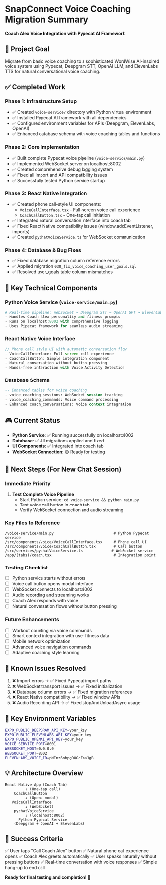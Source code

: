 # SnapConnect Voice Coaching Migration Summary
**Coach Alex Voice Integration with Pypecat AI Framework**

## 🎯 Project Goal
Migrate from basic voice coaching to a sophisticated WordWise AI-inspired voice system using Pypecat, Deepgram STT, OpenAI LLM, and ElevenLabs TTS for natural conversational voice coaching.

## ✅ Completed Work

### Phase 1: Infrastructure Setup
- ✅ Created `voice-service/` directory with Python virtual environment
- ✅ Installed Pypecat AI framework with all dependencies
- ✅ Configured environment variables for APIs (Deepgram, ElevenLabs, OpenAI)
- ✅ Enhanced database schema with voice coaching tables and functions

### Phase 2: Core Implementation
- ✅ Built complete Pypecat voice pipeline (`voice-service/main.py`)
- ✅ Implemented WebSocket server on localhost:8002
- ✅ Created comprehensive debug logging system
- ✅ Fixed all import and API compatibility issues
- ✅ Successfully tested Python service startup

### Phase 3: React Native Integration
- ✅ Created phone call-style UI components:
  - `VoiceCallInterface.tsx` - Full-screen voice call experience
  - `CoachCallButton.tsx` - One-tap call initiation
- ✅ Integrated natural conversation interface into coach tab
- ✅ Fixed React Native compatibility issues (window.addEventListener, imports)
- ✅ Created `pychatVoiceService.ts` for WebSocket communication

### Phase 4: Database & Bug Fixes
- ✅ Fixed database migration column reference errors
- ✅ Applied migration `030_fix_voice_coaching_user_goals.sql`
- ✅ Resolved user_goals table column mismatches

## 🔧 Key Technical Components

### Python Voice Service (`voice-service/main.py`)
```python
# Real-time pipeline: WebSocket → Deepgram STT → OpenAI GPT → ElevenLabs TTS → WebSocket
- Handles Coach Alex personality and fitness prompts
- Runs on localhost:8002 with comprehensive logging
- Uses Pipecat framework for seamless audio streaming
```

### React Native Voice Interface
```typescript
// Phone call style UI with automatic conversation flow
- VoiceCallInterface: Full-screen call experience
- CoachCallButton: Simple integration component  
- Natural conversation without button pressing
- Hands-free interaction with Voice Activity Detection
```

### Database Schema
```sql
-- Enhanced tables for voice coaching
- voice_coaching_sessions: WebSocket session tracking
- voice_coaching_commands: Voice command processing
- Enhanced coach_conversations: Voice context integration
```

## 🎮 Current Status
- **Python Service**: ✅ Running successfully on localhost:8002
- **Database**: ✅ All migrations applied and fixed
- **UI Components**: ✅ Integrated into coach tab
- **WebSocket Connection**: 🟡 Ready for testing

## 🚀 Next Steps (For New Chat Session)

### Immediate Priority
1. **Test Complete Voice Pipeline**
   - Start Python service: `cd voice-service && python main.py`
   - Test voice call button in coach tab
   - Verify WebSocket connection and audio streaming

### Key Files to Reference
```
/voice-service/main.py                           # Python Pypecat service
/src/components/voice/VoiceCallInterface.tsx     # Phone call UI
/src/components/voice/CoachCallButton.tsx        # Call button
/src/services/pychatVoiceService.ts             # WebSocket service
/app/(tabs)/coach.tsx                            # Integration point
```

### Testing Checklist
- [ ] Python service starts without errors
- [ ] Voice call button opens modal interface
- [ ] WebSocket connects to localhost:8002
- [ ] Audio recording and streaming works
- [ ] Coach Alex responds with voice
- [ ] Natural conversation flows without button pressing

### Future Enhancements
- [ ] Workout counting via voice commands
- [ ] Smart context integration with user fitness data
- [ ] Mobile network optimization
- [ ] Advanced voice navigation commands
- [ ] Adaptive coaching style learning

## 🐛 Known Issues Resolved
1. ❌ Import errors → ✅ Fixed Pypecat import paths
2. ❌ WebSocket transport issues → ✅ Fixed initialization
3. ❌ Database column errors → ✅ Fixed migration references
4. ❌ React Native compatibility → ✅ Fixed window APIs
5. ❌ Audio Recording API → ✅ Fixed stopAndUnloadAsync usage

## 🔑 Key Environment Variables
```bash
EXPO_PUBLIC_DEEPGRAM_API_KEY=your_key
EXPO_PUBLIC_ELEVENLABS_API_KEY=your_key  
EXPO_PUBLIC_OPENAI_API_KEY=your_key
VOICE_SERVICE_PORT=8001
WEBSOCKET_HOST=0.0.0.0
WEBSOCKET_PORT=8002
ELEVENLABS_VOICE_ID=pNInz6obpgDQGcFmaJgB
```

## 💡 Architecture Overview
```
React Native App (Coach Tab)
         ↓ (One-tap call)
    CoachCallButton
         ↓ (Opens modal)
   VoiceCallInterface  
         ↓ (WebSocket)
    pychatVoiceService
         ↓ (localhost:8002)
      Python Pypecat Service
    (Deepgram + OpenAI + ElevenLabs)
```

## 🎯 Success Criteria
✅ User taps "Call Coach Alex" button
✅ Natural phone call experience opens
✅ Coach Alex greets automatically
✅ User speaks naturally without pressing buttons
✅ Real-time conversation with voice responses
✅ Simple hang-up to end call

**Ready for final testing and completion! 🚀**